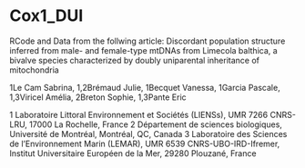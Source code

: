 # Cox1_DUI

RCode and Data from the follwing article:
Discordant population structure inferred from male- and female-type mtDNAs from Limecola balthica, a bivalve species characterized by doubly uniparental inheritance of mitochondria

1Le Cam Sabrina, 1,2Brémaud Julie, 1Becquet Vanessa, 1Garcia Pascale, 1,3Viricel Amélia, 2Breton Sophie, 1,3Pante Eric

1 Laboratoire Littoral Environnement et Sociétés (LIENSs), UMR 7266 CNRS-LRU, 17000 La Rochelle, France
2 Département de sciences biologiques, Université de Montréal, Montréal, QC, Canada
3 Laboratoire des Sciences de l’Environnement Marin (LEMAR), UMR 6539 CNRS-UBO-IRD-Ifremer, Institut Universitaire Européen de la Mer, 29280 Plouzané, France
